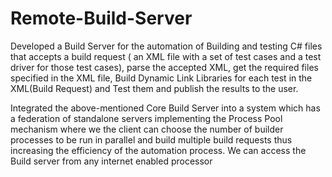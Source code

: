 # Remote-Build-Server
Developed a Build Server for the automation of Building and testing C# files that accepts a build request ( an XML file with a set of
test cases and a test driver for those test cases), parse the accepted XML, get the required files specified in the XML file, Build
Dynamic Link Libraries for each test in the XML(Build Request) and Test them and publish the results to the user.

Integrated the above-mentioned Core Build Server into a system which has a federation of standalone servers implementing the Process Pool mechanism where we the client can choose the number of builder processes to be run in parallel and build multiple build requests thus increasing the efficiency of the automation process. We can access the Build server from any internet enabled processor
